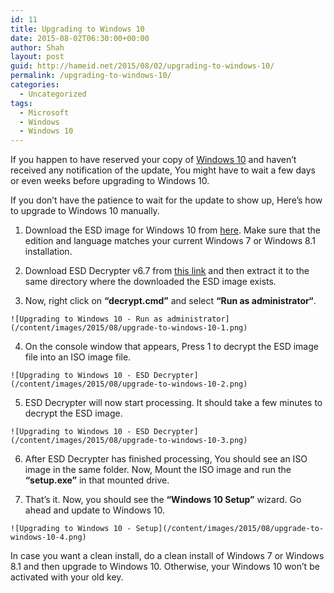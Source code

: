 ```yaml
---
id: 11
title: Upgrading to Windows 10
date: 2015-08-02T06:30:00+00:00
author: Shah
layout: post
guid: http://hameid.net/2015/08/02/upgrading-to-windows-10/
permalink: /upgrading-to-windows-10/
categories:
  - Uncategorized
tags:
  - Microsoft
  - Windows
  - Windows 10
---
```

If you happen to have reserved your copy of [Windows 10](/tag/windows-10/) and haven’t received any notification of the update, You might have to wait a few days or even weeks before upgrading to Windows 10.

If you don’t have the patience to wait for the update to show up, Here’s how to upgrade to Windows 10 manually.

  1. Download the ESD image for Windows 10 from [here](https://www.reddit.com/r/Windows10/comments/3ee1gx/windows_10_10240_esd_download_here/). Make sure that the edition and language matches your current Windows 7 or Windows 8.1 installation.

  2. Download ESD Decrypter v6.7 from [this link](http://1drv.ms/1VRZDo4) and then extract it to the same directory where the downloaded the ESD image exists.

  3. Now, right click on **“decrypt.cmd”** and select **“Run as administrator“**.
    
    ![Upgrading to Windows 10 - Run as administrator](/content/images/2015/08/upgrade-to-windows-10-1.png)

  4. On the console window that appears, Press 1 to decrypt the ESD image file into an ISO image file.
    
    ![Upgrading to Windows 10 - ESD Decrypter](/content/images/2015/08/upgrade-to-windows-10-2.png)

  5. ESD Decrypter will now start processing. It should take a few minutes to decrypt the ESD image.
    
    ![Upgrading to Windows 10 - ESD Decrypter](/content/images/2015/08/upgrade-to-windows-10-3.png)

  6. After ESD Decrypter has finished processing, You should see an ISO image in the same folder. Now, Mount the ISO image and run the **“setup.exe”** in that mounted drive.

  7. That’s it. Now, you should see the **“Windows 10 Setup”** wizard. Go ahead and update to Windows 10.
    
    ![Upgrading to Windows 10 - Setup](/content/images/2015/08/upgrade-to-windows-10-4.png)

In case you want a clean install, do a clean install of Windows 7 or Windows 8.1 and then upgrade to Windows 10. Otherwise, your Windows 10 won’t be activated with your old key.
